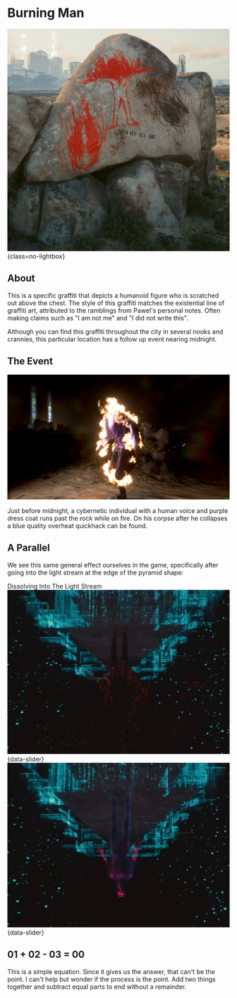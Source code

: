 # Burning Man

![Burning Man Rock](assets/burning-man-header.png){class=no-lightbox}

## About

This is a specific graffiti that depicts a humanoid figure who is scratched out
above the chest. The style of this graffiti matches the existential line of
graffiti art, attributed to the ramblings from Pawel's personal notes. Often
making claims such as "I am not me" and "I did not write this".

Although you can find this graffiti throughout the city in several nooks and
crannies, this particular location has a follow up event nearing midnight.

## The Event

![A cybernetic man on fire](assets/burning-man-closeup.png)

Just before midnight, a cybernetic individual with a human voice and purple
dress coat runs past the rock while on fire. On his corpse after he collapses
a blue quality overheat quickhack can be found.

## A Parallel

We see this same general effect ourselves in the game, specifically after going
into the light stream at the edge of the pyramid shape:

Dissolving Into The Light Stream
![As V is absorbed into the light stream to "become something greater", their face and upper body fade before dissolving outward.](assets/burning-man-comparison-v.png){data-slider}
![Unlike V, Johnny does not dissolve as the camera pans out.](assets/burning-man-comparison-johnny.png){data-slider}

## 01 + 02 - 03 = 00

This is a simple equation. Since it gives us the answer, that can't be the point.
I can't help but wonder if the process is the point. Add two things together and
subtract equal parts to end without a remainder.
